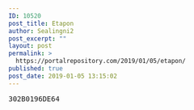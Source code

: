 ```yaml
---
ID: 10520
post_title: Etapon
author: Sealingni2
post_excerpt: ""
layout: post
permalink: >
  https://portalrepository.com/2019/01/05/etapon/
published: true
post_date: 2019-01-05 13:15:02
---
```

<pre>302B0196DE64</pre>